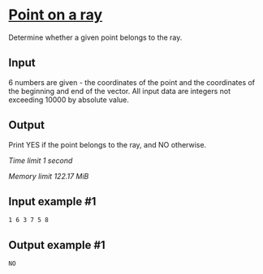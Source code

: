 # [Point on a ray](https://www.e-olymp.com/en/problems/2133)

Determine whether a given point belongs to the ray.

## Input

6 numbers are given - the coordinates of the point and the coordinates of the beginning and end of the vector. All input data are integers not exceeding 10000 by absolute value.

## Output

Print YES if the point belongs to the ray, and NO otherwise.

_Time limit 1 second_

_Memory limit 122.17 MiB_

## Input example #1
```
1 6 3 7 5 8
```

## Output example #1
```
NO
```
